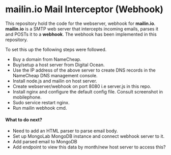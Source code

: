# mailin.io Mail Interceptor (Webhook)

This repository hold the code for the webserver, webhook for **mailin.io**. **mailin.io** is a SMTP web server that intercepts incoming emails, parses it and POSTs it to a **webhook**. 
The webhook has been implemented in this repository.

To set this up the following steps were followed.

- Buy a domain from NameCheap.
- Buy/setup a host server from Digital Ocean.
- Use the IP address of the above server to create DNS records in the NameCheap DNS management console.
- Install node.js and mailin on host server.
- Create webserver/webhook on port 8080 i.e server.js in this repo.
- Install nginx and configure the default config file. Consult screenshot in mobilephone.
- Sudo service restart nginx.
- Run mailin webhook cmd.

#### What to do next?
- Need to add an HTML parser to parse email body.
- Set up MongoLab MongoDB instance and connect webhook server to it.
- Add parsed email to MongoDB
- Add endpoint to view this data by month/new host server to access this?
